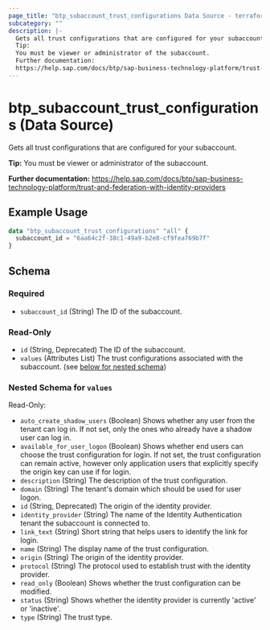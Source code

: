 ```yaml
---
page_title: "btp_subaccount_trust_configurations Data Source - terraform-provider-btp"
subcategory: ""
description: |-
  Gets all trust configurations that are configured for your subaccount.
  Tip:
  You must be viewer or administrator of the subaccount.
  Further documentation:
  https://help.sap.com/docs/btp/sap-business-technology-platform/trust-and-federation-with-identity-providers
---
```


# btp_subaccount_trust_configurations (Data Source)

Gets all trust configurations that are configured for your subaccount.

__Tip:__
You must be viewer or administrator of the subaccount.

__Further documentation:__
<https://help.sap.com/docs/btp/sap-business-technology-platform/trust-and-federation-with-identity-providers>

## Example Usage

```terraform
data "btp_subaccount_trust_configurations" "all" {
  subaccount_id = "6aa64c2f-38c1-49a9-b2e8-cf9fea769b7f"
}
```

<!-- schema generated by tfplugindocs -->
## Schema

### Required

- `subaccount_id` (String) The ID of the subaccount.

### Read-Only

- `id` (String, Deprecated) The ID of the subaccount.
- `values` (Attributes List) The trust configurations associated with the subaccount. (see [below for nested schema](#nestedatt--values))

<a id="nestedatt--values"></a>
### Nested Schema for `values`

Read-Only:

- `auto_create_shadow_users` (Boolean) Shows whether any user from the tenant can log in. If not set, only the ones who already have a shadow user can log in.
- `available_for_user_logon` (Boolean) Shows whether end users can choose the trust configuration for login. If not set, the trust configuration can remain active, however only application users that explicitly specify the origin key can use if for login.
- `description` (String) The description of the trust configuration.
- `domain` (String) The tenant's domain which should be used for user logon.
- `id` (String, Deprecated) The origin of the identity provider.
- `identity_provider` (String) The name of the Identity Authentication tenant the subaccount is connected to.
- `link_text` (String) Short string that helps users to identify the link for login.
- `name` (String) The display name of the trust configuration.
- `origin` (String) The origin of the identity provider.
- `protocol` (String) The protocol used to establish trust with the identity provider.
- `read_only` (Boolean) Shows whether the trust configuration can be modified.
- `status` (String) Shows whether the identity provider is currently 'active' or 'inactive'.
- `type` (String) The trust type.